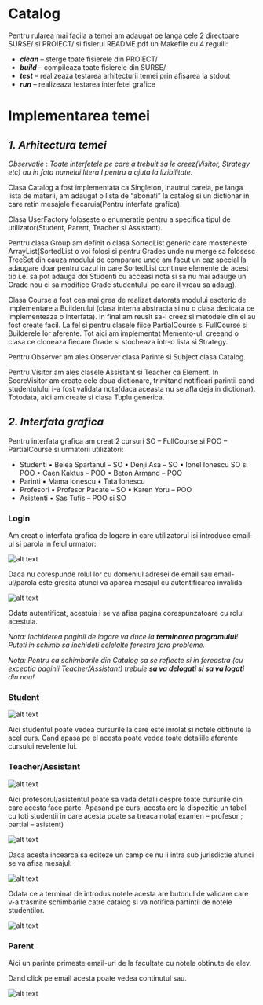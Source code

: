 # Catalog


Pentru rularea mai facila a temei am adaugat pe langa cele 2 directoare SURSE/ si PROIECT/
si fisierul README.pdf un Makefile cu 4 reguili:

- **_clean_** – sterge toate fisierele din PROIECT/
- **_build_** – compileaza toate fisierele din SURSE/
- **_test_** – realizeaza testarea arhitecturii temei prin afisarea la stdout
- **_run_** – realizeaza testarea interfetei grafice

# Implementarea temei

## _1. Arhitectura temei_

_Observatie_ : _Toate interfetele pe care a trebuit sa le creez(Visitor, Strategy etc) au in fata
numelui litera I pentru a ajuta la lizibilitate._

Clasa Catalog a fost implementata ca Singleton, inautrul careia, pe langa lista de materii, am
adaugat o lista de “abonati” la catalog si un dictionar in care retin mesajele fiecaruia(Pentru
interfata grafica).

Clasa UserFactory foloseste o enumeratie pentru a specifica tipul de utilizator(Student,
Parent, Teacher si Assistant).

Pentru clasa Group am definit o clasa SortedList generic care mosteneste
ArrayList(SortedList o voi folosi si pentru Grades unde nu merge sa folosesc TreeSet din
cauza modului de comparare unde am facut un caz special la adaugare doar pentru cazul in
care SortedList continue elemente de acest tip i.e. sa pot adauga doi Studenti cu acceasi
nota si sa nu mai adauge un Grade nou ci sa modifice Grade studentului pe care il vreau sa
adaug).

Clasa Course a fost cea mai grea de realizat datorata modului esoteric de implementare a
Builderului (clasa interna abstracta si nu o clasa dedicata ce implementeaza o interfata). In
final am reusit sa-l creez si metodele din el au fost create facil. La fel si pentru clasele fiice
PartialCourse si FullCourse si Builderele lor aferente. Tot aici am implementat Memento-ul,
creeand o clasa ce cloneaza fiecare Grade si stocheaza intr-o lista si Strategy.


Pentru Observer am ales Observer clasa Parinte si Subject clasa Catalog.

Pentru Visitor am ales clasele Assistant si Teacher ca Element. In ScoreVisitor am create cele
doua dictionare, trimitand notificari parintii cand studentulului i-a fost validata nota(daca
aceasta nu se afla deja in dictionar). Totodata, aici am create si clasa Tuplu generica.

## _2. Interfata grafica_

Pentru interfata grafica am creat 2 cursuri SO – FullCourse si POO – PartialCourse si
urmatorii utilizatori:

- Studenti
    ▪ Belea Spartanul – SO
    ▪ Denji Asa – SO
    ▪ Ionel Ionescu SO si POO
    ▪ Caen Kaktus – POO
    ▪ Beton Armand – POO
- Parinti
    ▪ Mama Ionescu
    ▪ Tata Ionescu
- Profesori
    ▪ Profesor Pacate – SO
    ▪ Karen Yoru – POO
- Asistenti
    ▪ Sas Tufis – POO si SO

### Login

Am creat o interfata grafica de logare in care utilizatorul isi introduce email-ul si parola in
felul urmator:

![alt text](https://scontent.fcra2-1.fna.fbcdn.net/v/t1.15752-9/334881689_959416835057231_6435781668458363598_n.png?_nc_cat=100&ccb=1-7&_nc_sid=ae9488&_nc_ohc=BqCefQRqQoQAX-d1rz4&_nc_ht=scontent.fcra2-1.fna&oh=03_AdR-_5XgCX5M7DOSPc8KYvadHZXPHMamAu3Y0EQ7nigWhw&oe=6436FB41)


Daca nu corespunde rolul lor cu domeniul adresei de email sau email-ul/parola este gresita
atunci va aparea mesajul cu autentificarea invalida

![alt text](https://scontent.fcra2-1.fna.fbcdn.net/v/t1.15752-9/335708239_862611391473325_7561230854877190093_n.png?_nc_cat=105&ccb=1-7&_nc_sid=ae9488&_nc_ohc=OM76vPT0h8AAX831w8c&_nc_ht=scontent.fcra2-1.fna&oh=03_AdTiG8k_z7_iHzOtv-FWJ-Yo-EISGjxKSXXdfJ0rd2wkPA&oe=64370F51)

Odata autentificat, acestuia i se va afisa pagina corespunzatoare cu rolul acestuia.

_Nota: Inchiderea paginii de logare va duce la_ **_terminarea programului_**_! Puteti in schimb sa
inchideti celelalte ferestre fara probleme._

_Nota: Pentru ca schimbarile din Catalog sa se reflecte si in fereastra (cu exceptia paginii
Teacher/Assistant) trebuie_ **_sa va delogati si sa va logati_** _din nou!_

### Student

![alt text](https://scontent.fcra2-1.fna.fbcdn.net/v/t1.15752-9/334881689_1155234195142693_742454445323488000_n.png?_nc_cat=105&ccb=1-7&_nc_sid=ae9488&_nc_ohc=P0ORTWgh9Y8AX_owCKW&_nc_ht=scontent.fcra2-1.fna&oh=03_AdR3PsMT8T9hZ6ggI_hg0dt0KEMynGnJMjZi7d1r4PHTpQ&oe=6436F31C)

Aici studentul poate vedea cursurile la care este inrolat si notele obtinute la acel curs. Cand
apasa pe el acesta poate vedea toate detaliile aferente cursului revelente lui.


### Teacher/Assistant

![alt text](https://scontent.fcra2-1.fna.fbcdn.net/v/t1.15752-9/335590626_6176795475675191_695109255663343573_n.png?_nc_cat=107&ccb=1-7&_nc_sid=ae9488&_nc_ohc=um1FO0vb8Z4AX_-rF3e&_nc_ht=scontent.fcra2-1.fna&oh=03_AdQTH55BYyGNphXjzP--Mk0NydmtcOm7D6E6b53tebRIqw&oe=6436F174)

Aici profesorul/asistentul poate sa vada detalii despre toate cursurile din care acesta face
parte. Apasand pe curs, acesta are la dispozitie un tabel cu toti studentii in care acesta
poate sa treaca nota( examen – profesor ; partial – asistent)

![alt text](https://scontent.fcra2-1.fna.fbcdn.net/v/t1.15752-9/335925471_1192548608293720_183139217291193915_n.png?_nc_cat=109&ccb=1-7&_nc_sid=ae9488&_nc_ohc=mwsZeOCE0esAX_ip1qZ&_nc_ht=scontent.fcra2-1.fna&oh=03_AdTEkc78ofspU8OTSQtsaFle3u4698IkW2ehVSNDVZDmIw&oe=643704B3)

Daca acesta incearca sa editeze un camp ce nu ii intra sub jurisdictie atunci se va afisa
mesajul:

![alt text](https://scontent.fcra2-1.fna.fbcdn.net/v/t1.15752-9/333203774_2089211617939744_926957779176936032_n.png?_nc_cat=107&ccb=1-7&_nc_sid=ae9488&_nc_ohc=8JoqdUp2ngAAX9a6CAG&_nc_ht=scontent.fcra2-1.fna&oh=03_AdR6sirnQCl_J7YFevvW37WYotawX45w532SquddC7MThQ&oe=6437048D)


Odata ce a terminat de introdus notele acesta are butonul de validare care v-a trasmite
schimbarile catre catalog si va notifica partintii de notele studentilor.

![alt text](https://scontent.fcra2-1.fna.fbcdn.net/v/t1.15752-9/335912024_157901387139545_3642781204960923204_n.png?_nc_cat=101&ccb=1-7&_nc_sid=ae9488&_nc_ohc=18ApMHZrsdIAX-L2Khp&_nc_ht=scontent.fcra2-1.fna&oh=03_AdQG56rZ-Z4dyhTDh0EOasYqKT7c6wr-V8Xfci5sobTqGw&oe=6436EE25)

### Parent

Aici un parinte primeste email-uri de la facultate cu notele obtinute de elev.

Dand click pe email acesta poate vedea continutul sau.

![alt text](https://scontent.fcra2-1.fna.fbcdn.net/v/t1.15752-9/336381858_1248971439388553_332189985290978041_n.png?_nc_cat=109&ccb=1-7&_nc_sid=ae9488&_nc_ohc=Bp3ovNE-M4EAX-dYKt4&_nc_ht=scontent.fcra2-1.fna&oh=03_AdS70ualk1NyRvLwZ27xLw893QO1sYREmVUoAprROxe_AA&oe=6436FDB7)



